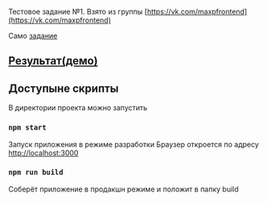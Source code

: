 Тестовое задание №1. Взято из группы [https://vk.com/maxpfrontend](https://vk.com/maxpfrontend)

Само [задание](https://vk.com/@maxpfrontend-testovoe-zadanie-2)

## [Результат(демо)](https://maxpfront-tz-2.firebaseapp.com/)

## Доступыне скрипты

В директории проекта можно запустить

### `npm start`

Запуск приложения в режиме разработки
Браузер откроется по адресу [http://localhost:3000](http://localhost:3000)

### `npm run build`

Соберёт приложение в продакшн режиме и положит в папку build
